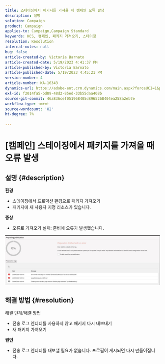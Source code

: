 ```yaml
---
title: 스테이징에서 패키지를 가져올 때 캠페인 오류 발생
description: 설명
solution: Campaign
product: Campaign
applies-to: Campaign,Campaign Standard
keywords: KCS, 캠페인, 패키지 가져오기, 스테이징
resolution: Resolution
internal-notes: null
bug: false
article-created-by: Victoria Barnato
article-created-date: 5/19/2023 4:41:37 PM
article-published-by: Victoria Barnato
article-published-date: 5/19/2023 4:45:21 PM
version-number: 4
article-number: KA-16343
dynamics-url: https://adobe-ent.crm.dynamics.com/main.aspx?forceUCI=1&pagetype=entityrecord&etn=knowledgearticle&id=3a456c02-64f6-ed11-8848-6045bd0065b6
exl-id: f2014fa5-bd89-48d2-85ed-33b55daa408b
source-git-commit: 46a836cef051968405d8965268404ea258a2eb7e
workflow-type: tm+mt
source-wordcount: '82'
ht-degree: 7%

---
```


# [캠페인] 스테이징에서 패키지를 가져올 때 오류 발생

## 설명 {#description}

<b>환경</b>
- 스테이징에서 프로덕션 환경으로 패키지 가져오기
- 패키지에 새 사용자 지정 리소스가 있습니다.

<b>증상</b>
- 오류로 가져오기 실패: 준비에 오류가 발생했습니다.


![](assets/___3b456c02-64f6-ed11-8848-6045bd0065b6___.jpeg)




## 해결 방법 {#resolution}

해결 단계/해결 방법
- 전송 로그 엔티티를 사용하지 않고 패키지 다시 내보내기
- 새 패키지 가져오기

<b>원인</b>
- 전송 로그 엔티티를 내보낼 필요가 없습니다. 프로필이 게시되면 다시 만들어집니다.
